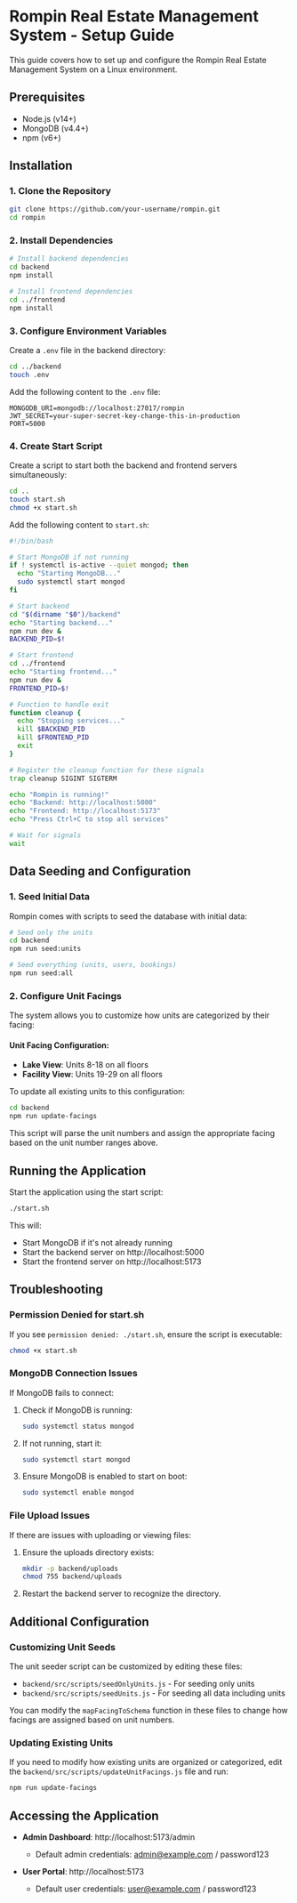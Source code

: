 # Rompin Real Estate Management System - Setup Guide

This guide covers how to set up and configure the Rompin Real Estate Management System on a Linux environment.

## Prerequisites

- Node.js (v14+)
- MongoDB (v4.4+)
- npm (v6+)

## Installation

### 1. Clone the Repository

```bash
git clone https://github.com/your-username/rompin.git
cd rompin
```

### 2. Install Dependencies

```bash
# Install backend dependencies
cd backend
npm install

# Install frontend dependencies
cd ../frontend
npm install
```

### 3. Configure Environment Variables

Create a `.env` file in the backend directory:

```bash
cd ../backend
touch .env
```

Add the following content to the `.env` file:

```
MONGODB_URI=mongodb://localhost:27017/rompin
JWT_SECRET=your-super-secret-key-change-this-in-production
PORT=5000
```

### 4. Create Start Script

Create a script to start both the backend and frontend servers simultaneously:

```bash
cd ..
touch start.sh
chmod +x start.sh
```

Add the following content to `start.sh`:

```bash
#!/bin/bash

# Start MongoDB if not running
if ! systemctl is-active --quiet mongod; then
  echo "Starting MongoDB..."
  sudo systemctl start mongod
fi

# Start backend
cd "$(dirname "$0")/backend"
echo "Starting backend..."
npm run dev &
BACKEND_PID=$!

# Start frontend
cd ../frontend
echo "Starting frontend..."
npm run dev &
FRONTEND_PID=$!

# Function to handle exit
function cleanup {
  echo "Stopping services..."
  kill $BACKEND_PID
  kill $FRONTEND_PID
  exit
}

# Register the cleanup function for these signals
trap cleanup SIGINT SIGTERM

echo "Rompin is running!"
echo "Backend: http://localhost:5000"
echo "Frontend: http://localhost:5173"
echo "Press Ctrl+C to stop all services"

# Wait for signals
wait
```

## Data Seeding and Configuration

### 1. Seed Initial Data

Rompin comes with scripts to seed the database with initial data:

```bash
# Seed only the units
cd backend
npm run seed:units

# Seed everything (units, users, bookings)
npm run seed:all
```

### 2. Configure Unit Facings

The system allows you to customize how units are categorized by their facing:

#### Unit Facing Configuration:
- **Lake View**: Units 8-18 on all floors
- **Facility View**: Units 19-29 on all floors

To update all existing units to this configuration:

```bash
cd backend
npm run update-facings
```

This script will parse the unit numbers and assign the appropriate facing based on the unit number ranges above.

## Running the Application

Start the application using the start script:

```bash
./start.sh
```

This will:
- Start MongoDB if it's not already running
- Start the backend server on http://localhost:5000
- Start the frontend server on http://localhost:5173

## Troubleshooting

### Permission Denied for start.sh

If you see `permission denied: ./start.sh`, ensure the script is executable:

```bash
chmod +x start.sh
```

### MongoDB Connection Issues

If MongoDB fails to connect:

1. Check if MongoDB is running:
   ```bash
   sudo systemctl status mongod
   ```

2. If not running, start it:
   ```bash
   sudo systemctl start mongod
   ```

3. Ensure MongoDB is enabled to start on boot:
   ```bash
   sudo systemctl enable mongod
   ```

### File Upload Issues

If there are issues with uploading or viewing files:

1. Ensure the uploads directory exists:
   ```bash
   mkdir -p backend/uploads
   chmod 755 backend/uploads
   ```

2. Restart the backend server to recognize the directory.

## Additional Configuration

### Customizing Unit Seeds

The unit seeder script can be customized by editing these files:

- `backend/src/scripts/seedOnlyUnits.js` - For seeding only units
- `backend/src/scripts/seedUnits.js` - For seeding all data including units

You can modify the `mapFacingToSchema` function in these files to change how facings are assigned based on unit numbers.

### Updating Existing Units

If you need to modify how existing units are organized or categorized, edit the `backend/src/scripts/updateUnitFacings.js` file and run:

```bash
npm run update-facings
```

## Accessing the Application

- **Admin Dashboard**: http://localhost:5173/admin
  - Default admin credentials: admin@example.com / password123

- **User Portal**: http://localhost:5173
  - Default user credentials: user@example.com / password123 